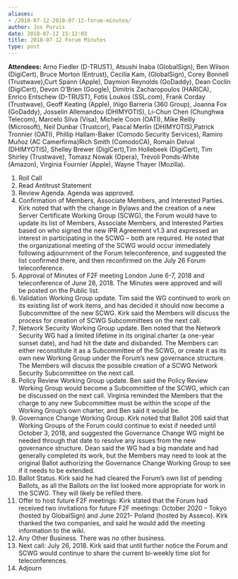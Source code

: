 ```yaml
---
aliases:
- /2018-07-12-2018-07-12-forum-minutes/
author: Jos Purvis
date: 2018-07-12 15:12:03
title: 2018-07-12 Forum Minutes
type: post
---
```


**Attendees:** Arno Fiedler (D-TRUST), Atsushi Inaba (GlobalSign), Ben Wilson (DigiCert), Bruce Morton (Entrust), Cecilia Kam, (GlobalSign), Corey Bonnell (Trustwave),Curt Spann (Apple), Daymion Reynolds (GoDaddy), Dean Coclin (DigiCert), Devon O’Brien (Google), Dimitris Zacharopoulos (HARICA), Enrico Entschew (D-TRUST), Fotis Loukos (SSL.com), Frank Corday (Trustwave), Geoff Keating (Apple), Iñigo Barreria (360 Group), Joanna Fox (GoDaddy), Josselin Allemandou (DHIMYOTIS), Li-Chun Chen (Chunghwa Telecom), Marcelo Silva (Visa), Michele Coon (OATI), Mike Reilly (Microsoft), Neil Dunbar (Trustcor), Pascal Merlin (DHIMYOTIS),Patrick Tronnier (OATI), Phillip Hallam-Baker (Comodo Security Services), Ramiro Muñoz (AC Camerfirma)Rich Smith (ComodoCA), Romain Delval (DHIMYOTIS), Shelley Brewer (DigiCert),Tim Hollebeek (DigiCert), Tim Shirley (Trustwave), Tomasz Nowak (Opera), Trevoli Ponds-White (Amazon), Virginia Fournier (Apple), Wayne Thayer (Mozilla).

1. Roll Call
1. Read Antitrust Statement
1. Review Agenda. Agenda was approved.
1. Confirmation of Members, Associate Members, and Interested Parties. Kirk noted that with the change in Bylaws and the creation of a new Server Certificate Working Group (SCWG), the Forum would have to update its list of Members, Associate Members, and Interested Parties based on who signed the new IPR Agreement v1.3 and expressed an interest in participating in the SCWG – both are required. He noted that the organizational meeting of the SCWG would occur immediately following adjournment of the Forum teleconference, and suggested the list confirmed there, and then reconfirmed on the July 26 Forum teleconference.
1. Approval of Minutes of F2F meeting London June 6-7, 2018 and teleconference of June 28, 2018. The Minutes were approved and will be posted on the Public list.
1. Validation Working Group update. Tim said the WG continued to work on its existing list of work items, and has decided it should now become a Subcommittee of the new SCWG. Kirk said the Members will discuss the process for creation of SCWG Subcommittees on the next call.
1. Network Security Working Group update. Ben noted that the Network Security WG had a limited lifetime in its original charter (a one-year sunset date), and had hit the date and disbanded. The Members can either reconstitute it as a Subcommittee of the SCWG, or create it as its own new Working Group under the Forum’s new governance structure. The Members will discuss the possible creation of a SCWG Network Security Subcommittee on the next call.
1. Policy Review Working Group update. Ben said the Policy Review Working Group would become a Subcommittee of the SCWG, which can be discussed on the next call. Virginia reminded the Members that the charge to any new Subcommittee must be within the scope of the Working Group’s own charter, and Ben said it would be.
1. Governance Change Working Group. Kirk noted that Ballot 206 said that Working Groups of the Forum could continue to exist if needed until October 3, 2018, and suggested the Governance Change WG might be needed through that date to resolve any issues from the new governance structure. Dean said the WG had a big mandate and had generally completed its work, but the Members may need to look at the original Ballot authorizing the Governance Change Working Group to see if it needs to be extended.
1. Ballot Status. Kirk said he had cleared the Forum’s own list of pending Ballots, as all the Ballots on the list looked more appropriate for work in the SCWG. They will likely be refiled there.
1. Offer to host future F2F meetings: Kirk stated that the Forum had received two invitations for future F2F meetings: October 2020 – Tokyo (hosted by GlobalSign) and June 2021- Poland (hosted by Asseco). Kirk thanked the two companies, and said he would add the meeting information to the wiki.
1. Any Other Business. There was no other business.
1. Next call: July 26, 2018. Kirk said that until further notice the Forum and SCWG would continue to share the current bi-weekly time slot for teleconferences.
1. Adjourn
